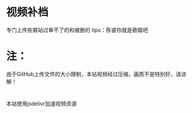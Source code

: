 # 视频补档
专门上传些屑站过审不了的和被删的
tips：陈睿你就是歌姬吧
# 注：
由于GitHub上传文件的大小限制，本站视频经过压缩，画质不是特别好，请谅解！

#  
本站使用jsdelivr加速视频资源
